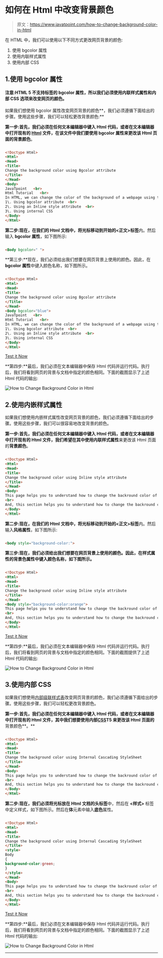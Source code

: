 # 如何在 Html 中改变背景颜色

> 原文：<https://www.javatpoint.com/how-to-change-background-color-in-html>

在 HTML 中，我们可以使用以下不同方式更改网页背景的颜色:

1.  使用 bgcolor 属性
2.  使用内联样式属性
3.  使用内部 CSS

## 1.使用 bgcolor 属性

#### 注意:HTML 5 不支持标签的 bgcolor 属性，所以我们必须使用内联样式属性和内部 CSS 选项来改变网页的颜色。

如果我们想使用 bgcolor 属性改变网页背景的颜色**，我们必须遵循下面给出的步骤。使用这些步骤，我们可以轻松更改背景颜色:**

**第一步:**首先，我们必须在任何文本编辑器中键入 Html 代码，或者在文本编辑器中打开现有的 [Html](https://www.javatpoint.com/html-tutorial) 文件，在该文件中我们要使用 **bgcolor 属性**来更改该 Html 页面的**背景颜色**。

```html

<!Doctype Html>
<Html>   
<Head>    
<Title>   
Change the background color using Bgcolor attribute 
</Title>
</Head>
<Body> 
JavaTpoint   <br>
Html Tutorial   <br>
In HTML, we can change the color of the background of a webpage using the following different ways: <br>
1\. Using bgcolor attribute  <br>
2\. Using an Inline style attribute  <br>
3\. Using internal CSS  
</Body>
</Html>

```

**第二步:**现在，在我们的 Html 文档中，将光标移动到**开始的<正文>标签**内。然后输入 **bgcolor 属性**，如下图所示:

```html

<Body bgcolor=" ">

```

**第三步:**现在，我们必须给出我们想要在网页背景上使用的颜色。因此，在 **bgcolor 属性**中键入颜色名称，如下图所示。

```html

<!Doctype Html>
<Html>   
<Head>    
<Title>   
Change the background color using Bgcolor attribute 
</Title>
</Head>
<Body bgcolor="blue"> 
JavaTpoint   <br>
Html Tutorial   <br>
In HTML, we can change the color of the background of a webpage using the following different ways: <br>
1\. Using bgcolor attribute  <br>
2\. Using an Inline style attribute  <br>
3\. Using internal CSS  
</Body>
</Html>

```

[Test it Now](https://www.javatpoint.com/oprweb/test.jsp?filename=how-to-change-background-color-in-html1)

**第四步:**最后，我们必须在文本编辑器中保存 Html 代码并运行代码。执行后，我们将看到网页的背景与文档中指定的颜色相同。下面的截图显示了上述 Html 代码的输出:

![How to Change Background Color in Html](img/5f1284a33985e1b777bc4d638441aa6f.png)

## 2.使用内嵌样式属性

如果我们想使用内嵌样式属性改变网页背景的颜色，我们必须遵循下面给出的步骤。使用这些步骤，我们可以很容易地改变背景的颜色。

**第一步:**首先，我们必须在任何文本编辑器中键入 Html 代码，或者在文本编辑器中打开现有的 Html 文件，我们希望在其中使用**内联样式属性**来更改该 Html 页面的**背景颜色**。

```html

<!Doctype Html>
<Html>   
<Head>    
<Title>   
Change the background color using Inline style attribute
</Title>
</Head>
<Body> 
This page helps you to understand how to change the backround color of a web page. <br>
<br>
And, this section helps you to understand how to change the backround color of an Html page using the style attribute.
</Body>
</Html>

```

**第二步:**现在，在我们的 Html 文档中，将光标移动到**开始的<正文>标签**内。然后输入**风格属性**，如下图所示:

```html

<body style="background-color:">

```

**第三步:**现在，我们必须给出我们想要在网页背景上使用的颜色。因此，在样式属性的**背景色属性中键入颜色名称，如下图所示。**

```html

<!Doctype Html>
<Html>   
<Head>    
<Title>   
Change the background color using Inline style attribute
</Title>
</Head>
<Body style="background-color:orange"> 
This page helps you to understand how to change the backround color of a web page. <br>
<br>
And, this section helps you to understand how to change the backround color of an Html page using the style attribute.
</Body>
</Html> 

```

[Test it Now](https://www.javatpoint.com/oprweb/test.jsp?filename=how-to-change-background-color-in-html2)

**第四步:**最后，我们必须在文本编辑器中保存 Html 代码并运行代码。执行后，我们将看到网页的背景与文档中指定的颜色相同。下面的截图提供了上述 Html 代码的输出:

![How to Change Background Color in Html](img/80e1a7776e36b32f117de35a547245ab.png)

## 3.使用内部 CSS

如果我们想使用[内部级联样式表](https://www.javatpoint.com/internal-css)改变网页背景的颜色，我们必须遵循下面给出的步骤。使用这些步骤，我们可以轻松更改背景颜色。

**第一步:**首先，我们必须在任何文本编辑器中键入 Html 代码，或者在文本编辑器中打开现有的 Html 文件，其中我们想要使用**内部[CSS](https://www.javatpoint.com/css-tutorial)T5 来更改该 Html 页面的**背景颜色**。**

```html

<!Doctype Html>
<Html>   
<Head>    
<Title>   
Change the background color using Internal Cascading StyleSheet
</Title>
</Head>
<Body> 
This page helps you to understand how to change the backround color of a web page. <br>
<br>
And, this section helps you to understand how to change the backround color of an Html page using the Internal Cascading Stylesheet.
</Body>
</Html>

```

**第二步:**现在，我们必须将光标放在 Html 文档的**头标签**中，然后在 **<样式>** 标签中定义样式，如下图所示。然后在**体**元素中输入**底色**属性。

```html

<!Doctype Html>
<Html>   
<Head>    
<Title>   
Change the background color using Internal Cascading StyleSheet
</Title>
<style>
Body
{
background-color:green;
}
</style>
</Head>
<Body> 
This page helps you to understand how to change the backround color of a web page. <br>
<br>
And, this section helps you to understand how to change the backround color of an Html page using the Internal Cascading Stylesheet.
</Body>
</Html>

```

[Test it Now](https://www.javatpoint.com/oprweb/test.jsp?filename=how-to-change-background-color-in-html3)

**第四步:**最后，我们必须在文本编辑器中保存 Html 代码并运行代码。执行后，我们将看到网页的背景与文档中指定的颜色相同。下面的截图显示了上述 Html 代码的输出:

![How to Change Background Color in Html](img/1158f6a34708ad688b466b699a5f6998.png)

* * *